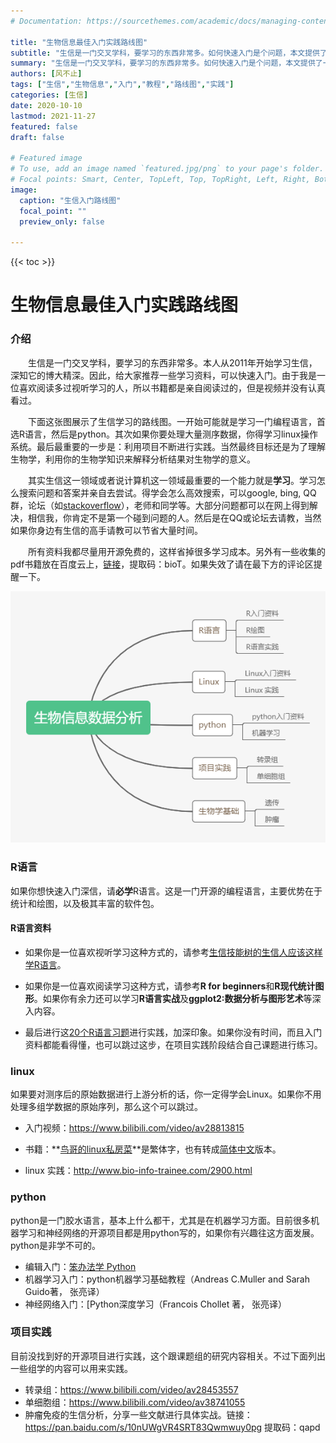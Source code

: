```yaml
---
# Documentation: https://sourcethemes.com/academic/docs/managing-content/

title: "生物信息最佳入门实践路线图"
subtitle: "生信是一门交叉学科，要学习的东西非常多。如何快速入门是个问题，本文提供了一些入门的路线图。"
summary: "生信是一门交叉学科，要学习的东西非常多。如何快速入门是个问题，本文提供了一些入门的路线图。"
authors: [风不止]
tags: ["生信","生物信息","入门","教程","路线图","实践"]
categories: [生信]
date: 2020-10-10
lastmod: 2021-11-27
featured: false
draft: false

# Featured image
# To use, add an image named `featured.jpg/png` to your page's folder.
# Focal points: Smart, Center, TopLeft, Top, TopRight, Left, Right, BottomLeft, Bottom, BottomRight.
image:
  caption: "生信入门路线图"
  focal_point: ""
  preview_only: false

---
```




{{< toc >}}

# 生物信息最佳入门实践路线图

### 介绍

　　生信是一门交叉学科，要学习的东西非常多。本人从2011年开始学习生信，深知它的博大精深。因此，给大家推荐一些学习资料，可以快速入门。由于我是一位喜欢阅读多过视听学习的人，所以书籍都是亲自阅读过的，但是视频并没有认真看过。

　　下面这张图展示了生信学习的路线图。一开始可能就是学习一门编程语言，首选R语言，然后是python。其次如果你要处理大量测序数据，你得学习linux操作系统。最后最重要的一步是：利用项目不断进行实践。当然最终目标还是为了理解生物学，利用你的生物学知识来解释分析结果对生物学的意义。

　　其实生信这一领域或者说计算机这一领域最重要的一个能力就是**学习**。学习怎么搜索问题和答案并亲自去尝试。得学会怎么高效搜索，可以google, bing, QQ群，论坛（如[stackoverflow](https://stackoverflow.com)），老师和同学等。大部分问题都可以在网上得到解决，相信我，你肯定不是第一个碰到问题的人。然后是在QQ或论坛去请教，当然如果你身边有生信的高手请教可以节省大量时间。

　　所有资料我都尽量用开源免费的，这样省掉很多学习成本。另外有一些收集的pdf书籍放在百度云上，[链接](https://pan.baidu.com/s/1RyV2Mlm1fuUEroJAIzeXsw)，提取码：bioT。如果失效了请在最下方的评论区提醒一下。

![](https://raw.githubusercontent.com/Feng-Zhang/figures/master/blog/生物信息数据分析.png)

### R语言

如果你想快速入门深信，请**必学**R语言。这是一门开源的编程语言，主要优势在于统计和绘图，以及极其丰富的软件包。

#### R语言资料

- 如果你是一位喜欢视听学习这种方式的，请参考[生信技能树的生信人应该这样学R语言](https://www.bilibili.com/video/av25643438)。

- 如果你是一位喜欢阅读学习这种方式，请参考**R for beginners**和**R现代统计图形**。如果你有余力还可以学习**R语言实战**及**ggplot2:数据分析与图形艺术**等深入内容。

- 最后进行这[20个R语言习题](http://www.bio-info-trainee.com/3409.html)进行实践，加深印象。如果你没有时间，而且入门资料都能看得懂，也可以跳过这步，在项目实践阶段结合自己课题进行练习。



### linux

如果要对测序后的原始数据进行上游分析的话，你一定得学会Linux。如果你不用处理多组学数据的原始序列，那么这个可以跳过。

- 入门视频：https://www.bilibili.com/video/av28813815

- 书籍：**[鸟哥的linux私房菜](http://linux.vbird.org/linux_basic/)**是繁体字，也有转成[简体中文](http://shouce.jb51.net/vbird-linux-basic-4/index-2.html)版本。

- linux 实践：http://www.bio-info-trainee.com/2900.html



### python

python是一门胶水语言，基本上什么都干，尤其是在机器学习方面。目前很多机器学习和神经网络的开源项目都是用python写的，如果你有兴趣往这方面发展。python是非学不可的。

- 编辑入门：[笨办法学 Python](https://wizardforcel.gitbooks.io/lpthw/content/)
- 机器学习入门：python机器学习基础教程（Andreas C.Muller and Sarah Guido著， 张亮译）
- 神经网络入门：[Python深度学习（Francois Chollet 著， 张亮译）



### 项目实践

目前没找到好的开源项目进行实践，这个跟课题组的研究内容相关。不过下面列出一些组学的内容可以用来实践。

- 转录组：https://www.bilibili.com/video/av28453557
- 单细胞组：https://www.bilibili.com/video/av38741055
- 肿瘤免疫的生信分析，分享一些文献进行具体实战。链接：https://pan.baidu.com/s/10nUWgVR4SRT83Qwmwuy0pg  提取码：qapd 

